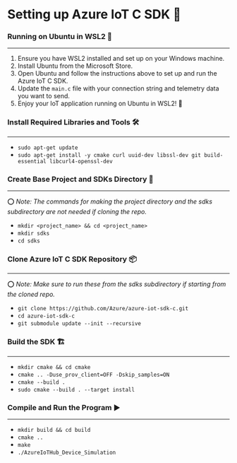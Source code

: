 # Setting up Azure IoT C SDK 🚀

### Running on Ubuntu in WSL2 🐧

---

1. Ensure you have WSL2 installed and set up on your Windows machine.
2. Install Ubuntu from the Microsoft Store.
3. Open Ubuntu and follow the instructions above to set up and run the Azure IoT C SDK.
4. Update the `main.c` file with your connection string and telemetry data you want to send.
5. Enjoy your IoT application running on Ubuntu in WSL2! 🎉

### Install Required Libraries and Tools 🛠️

---

- `sudo apt-get update`
- `sudo apt-get install -y cmake curl uuid-dev libssl-dev git build-essential libcurl4-openssl-dev`

### Create Base Project and SDKs Directory 📁

---

⭕ _Note: The commands for making the project directory and the sdks subdirectory are not needed if cloning the repo._

- `mkdir <project_name> && cd <project_name>`
- `mkdir sdks`
- `cd sdks`

### Clone Azure IoT C SDK Repository 📦

---

⭕ _Note: Make sure to run these from the sdks subdirectory if starting from the cloned repo._

- `git clone https://github.com/Azure/azure-iot-sdk-c.git`
- `cd azure-iot-sdk-c`
- `git submodule update --init --recursive`

### Build the SDK 🏗️

---

- `mkdir cmake && cd cmake`
- `cmake .. -Duse_prov_client=OFF -Dskip_samples=ON`
- `cmake --build .`
- `sudo cmake --build . --target install`

### Compile and Run the Program ▶️

---

- `mkdir build && cd build`
- `cmake ..`
- `make`
- `./AzureIoTHub_Device_Simulation`
